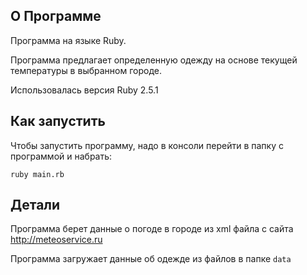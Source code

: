 ## О Программе
Программа на языке Ruby. 

Программа предлагает определенную одежду на основе текущей температуры в выбранном городе.

Использовалась версия Ruby 2.5.1

## Как запустить
Чтобы запустить программу, надо в консоли перейти в папку с программой и набрать:

```
ruby main.rb
```

## Детали
Программа берет данные о погоде в городе из xml файла с сайта http://meteoservice.ru

Программа загружает данные об одежде из файлов в папке `data`



